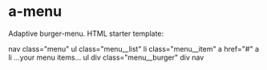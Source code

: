 # a-menu

Adaptive burger-menu. HTML starter template:

nav class="menu"
	ul class="menu__list"
		li class="menu__item"
			a href="#" a
		li
          	...your menu items...
	ul
	div class="menu__burger" div
nav 
